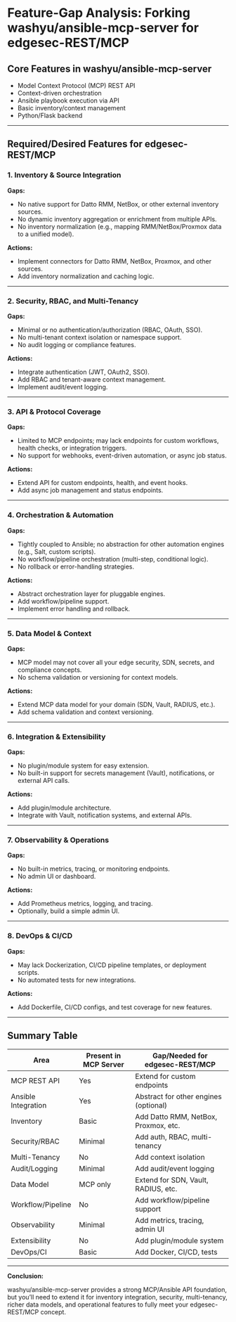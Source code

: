 # Feature-Gap Analysis: Forking washyu/ansible-mcp-server for edgesec-REST/MCP

## Core Features in washyu/ansible-mcp-server
- Model Context Protocol (MCP) REST API
- Context-driven orchestration
- Ansible playbook execution via API
- Basic inventory/context management
- Python/Flask backend

---

## Required/Desired Features for edgesec-REST/MCP

### 1. Inventory & Source Integration
**Gaps:**
- No native support for Datto RMM, NetBox, or other external inventory sources.
- No dynamic inventory aggregation or enrichment from multiple APIs.
- No inventory normalization (e.g., mapping RMM/NetBox/Proxmox data to a unified model).

**Actions:**
- Implement connectors for Datto RMM, NetBox, Proxmox, and other sources.
- Add inventory normalization and caching logic.

---

### 2. Security, RBAC, and Multi-Tenancy
**Gaps:**
- Minimal or no authentication/authorization (RBAC, OAuth, SSO).
- No multi-tenant context isolation or namespace support.
- No audit logging or compliance features.

**Actions:**
- Integrate authentication (JWT, OAuth2, SSO).
- Add RBAC and tenant-aware context management.
- Implement audit/event logging.

---

### 3. API & Protocol Coverage
**Gaps:**
- Limited to MCP endpoints; may lack endpoints for custom workflows, health checks, or integration triggers.
- No support for webhooks, event-driven automation, or async job status.

**Actions:**
- Extend API for custom endpoints, health, and event hooks.
- Add async job management and status endpoints.

---

### 4. Orchestration & Automation
**Gaps:**
- Tightly coupled to Ansible; no abstraction for other automation engines (e.g., Salt, custom scripts).
- No workflow/pipeline orchestration (multi-step, conditional logic).
- No rollback or error-handling strategies.

**Actions:**
- Abstract orchestration layer for pluggable engines.
- Add workflow/pipeline support.
- Implement error handling and rollback.

---

### 5. Data Model & Context
**Gaps:**
- MCP model may not cover all your edge security, SDN, secrets, and compliance concepts.
- No schema validation or versioning for context models.

**Actions:**
- Extend MCP data model for your domain (SDN, Vault, RADIUS, etc.).
- Add schema validation and context versioning.

---

### 6. Integration & Extensibility
**Gaps:**
- No plugin/module system for easy extension.
- No built-in support for secrets management (Vault), notifications, or external API calls.

**Actions:**
- Add plugin/module architecture.
- Integrate with Vault, notification systems, and external APIs.

---

### 7. Observability & Operations
**Gaps:**
- No built-in metrics, tracing, or monitoring endpoints.
- No admin UI or dashboard.

**Actions:**
- Add Prometheus metrics, logging, and tracing.
- Optionally, build a simple admin UI.

---

### 8. DevOps & CI/CD
**Gaps:**
- May lack Dockerization, CI/CD pipeline templates, or deployment scripts.
- No automated tests for new integrations.

**Actions:**
- Add Dockerfile, CI/CD configs, and test coverage for new features.

---

## Summary Table

| Area                | Present in MCP Server | Gap/Needed for edgesec-REST/MCP         |
|---------------------|----------------------|-----------------------------------------|
| MCP REST API        | Yes                  | Extend for custom endpoints             |
| Ansible Integration | Yes                  | Abstract for other engines (optional)   |
| Inventory           | Basic                | Add Datto RMM, NetBox, Proxmox, etc.    |
| Security/RBAC       | Minimal              | Add auth, RBAC, multi-tenancy           |
| Multi-Tenancy       | No                   | Add context isolation                   |
| Audit/Logging       | Minimal              | Add audit/event logging                 |
| Data Model          | MCP only             | Extend for SDN, Vault, RADIUS, etc.     |
| Workflow/Pipeline   | No                   | Add workflow/pipeline support           |
| Observability       | Minimal              | Add metrics, tracing, admin UI          |
| Extensibility       | No                   | Add plugin/module system                |
| DevOps/CI           | Basic                | Add Docker, CI/CD, tests                |

---

**Conclusion:**

washyu/ansible-mcp-server provides a strong MCP/Ansible API foundation, but you’ll need to extend it for inventory integration, security, multi-tenancy, richer data models, and operational features to fully meet your edgesec-REST/MCP concept.

